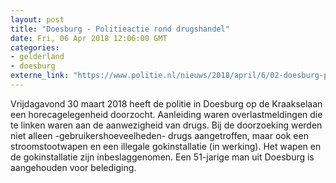 ```yaml
---
layout: post
title: "Doesburg - Politieactie rond drugshandel"
date: Fri, 06 Apr 2018 12:06:00 GMT
categories: 
- gelderland 
- doesburg 
externe_link: "https://www.politie.nl/nieuws/2018/april/6/02-doesburg-politieactie-rond-drugshandel.html"
---
```


Vrijdagavond 30 maart 2018 heeft de politie in Doesburg op de Kraakselaan een horecagelegenheid doorzocht. Aanleiding waren overlastmeldingen die te linken waren aan de aanwezigheid van drugs. Bij de doorzoeking werden niet alleen -gebruikershoeveelheden- drugs aangetroffen, maar ook een stroomstootwapen en een illegale gokinstallatie (in werking). Het wapen en de gokinstallatie zijn inbeslaggenomen. Een 51-jarige man uit Doesburg is aangehouden voor belediging.

